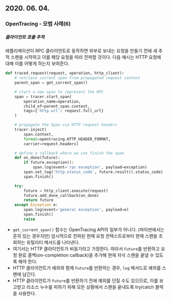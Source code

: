 ## 2020. 06. 04.

### OpenTracing - 모범 사례(6)

##### 클라이언트 호출 추적

애플리케이션이 RPC 클라이언트로 동작하면 외부로 보내는 요청을 만들기 전에 새 추적 스팬을 시작하고 이를 해당 요청을 따라 전파할 것이다. 다음 예시는 HTTP 요청에 대해 이를 어떻게 하는지 보여준다.

```python
def traced_request(request, operation, http_client):
    # retrieve current span from propagated request context
    parent_span = get_current_span()

    # start a new span to represent the RPC
    span = tracer.start_span(
        operation_name=operation,
        child_of=parent_span.context,
        tags={'http.url': request.full_url}
    )

    # propagate the Span via HTTP request headers
    tracer.inject(
        span.context,
        format=opentracing.HTTP_HEADER_FORMAT,
        carrier=request.headers)

    # define a callback where we can finish the span
    def on_done(future):
        if future.exception():
            span.log(event='rpc exception', payload=exception)
        span.set_tag('http.status_code', future.result().status_code)
        span.finish()

    try:
        future = http_client.execute(request)
        future.add_done_callback(on_done)
        return future
    except Exception e:
        span.log(event='general exception', payload=e)
        span.finish()
        raise
```

- `get_current_span()` 함수는 OpenTracing API의 일부가 아니다. (파이썬에서는 흔히 있는 경우지만) 암시적으로 전파된 현재 요청 컨텍스트로부터 현재 스팬을 조회하는 유틸리티 메서드를 나타낸다.
- 여기서는 HTTP 클라이언트가 비동기라고 가정한다. 따라서 `Future`를 반환하고 요청 완료 콜백(on-completion callback)을 추가해 현재 자식 스팬을 끝낼 수 있도록 해야 한다.
- HTTP 클라이언트가 예외와 함께 `Future`를 반환하는 경우, `log` 메서드로 예외를 스팬에 남긴다.
- HTTP 클라이언트가 `Future`를 반환하기 전에 예외를 던질 수도 있으므로, 이를 보고받고 리소스 누수를 피하기 위해 모든 상황에서 스팬을 끝내도록  try/catch 블럭을 사용한다.

